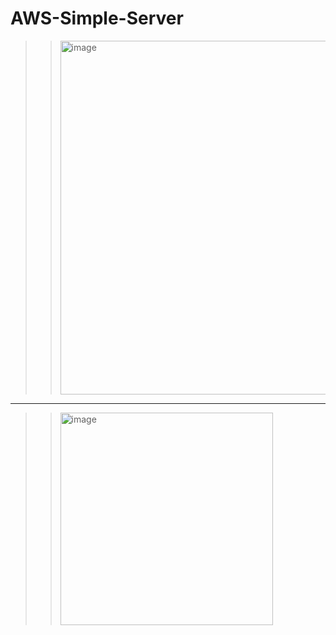 # AWS-Simple-Server
>><img width="566" alt="image" src="https://github.com/FarrahYasin/aws-simple-server/assets/117269271/6484a054-d7e5-4832-a744-4cca26758039">
---
>><img width="340" alt="image" src="https://github.com/FarrahYasin/aws-simple-server/assets/117269271/c1633a19-b0f5-4381-a4f9-f37ee3a2e17e">

